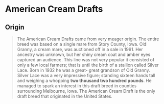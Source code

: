# American Cream Drafts
## Origin
> The American Cream Drafts came from very meager origin. The entire breed was based on a single mare from Story County, Iowa. Old Granny, a cream mare, was auctioned off in a sale in 1991. Her ancestry was unknown, but her shiny cream coat and amber eyes captured an audience. This line was not very popular it consisted of only a few local farmers; that is until the birth of a stallion called Silver Lace. Born in 1932 he was a great- great grandson of Old Granny. Silver Lace was a very impressive figure; standing sixteen hands tall and weighing a whopping **two thousand two hundred pounds**. He managed to spark an interest in this draft breed in counties surrounding Melbourne, Iowa. The American Cream Draft is the only draft breed that originated in the United States.
